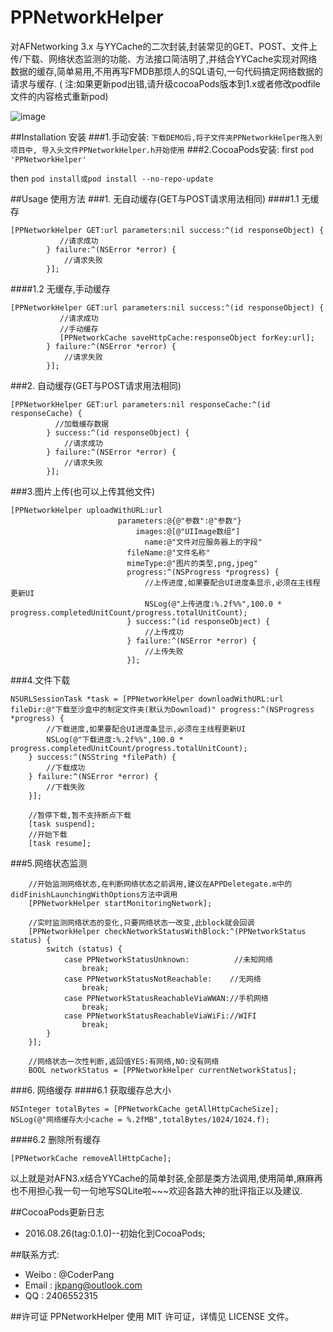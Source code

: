 # PPNetworkHelper

对AFNetworking 3.x 与YYCache的二次封装,封装常见的GET、POST、文件上传/下载、网络状态监测的功能、方法接口简洁明了,并结合YYCache实现对网络数据的缓存,简单易用,不用再写FMDB那烦人的SQL语句,一句代码搞定网络数据的请求与缓存. ( 注:如果更新pod出错,请升级cocoaPods版本到1.x或者修改podfile文件的内容格式重新pod)

![image](https://github.com/jkpang/PPNetworkHelper/blob/master/network.gif)

##Installation 安装
###1.手动安装:
`下载DEMO后,将子文件夹PPNetworkHelper拖入到项目中, 导入头文件PPNetworkHelper.h开始使用`
###2.CocoaPods安装:
first
`pod 'PPNetworkHelper' `

then
`pod install或pod install --no-repo-update`

##Usage 使用方法
###1. 无自动缓存(GET与POST请求用法相同)
####1.1 无缓存
```objc
[PPNetworkHelper GET:url parameters:nil success:^(id responseObject) {
           //请求成功
        } failure:^(NSError *error) {
            //请求失败
        }];
```
####1.2 无缓存,手动缓存

```objc
[PPNetworkHelper GET:url parameters:nil success:^(id responseObject) {
           //请求成功
           //手动缓存
           [PPNetworkCache saveHttpCache:responseObject forKey:url];
        } failure:^(NSError *error) {
            //请求失败
        }];
```
###2. 自动缓存(GET与POST请求用法相同)

```objc
[PPNetworkHelper GET:url parameters:nil responseCache:^(id responseCache) {
          //加载缓存数据
        } success:^(id responseObject) {
            //请求成功
        } failure:^(NSError *error) {
            //请求失败
        }];
```
###3.图片上传(也可以上传其他文件)

```objc
[PPNetworkHelper uploadWithURL:url
                        parameters:@{@"参数":@"参数"}
                            images:@[@"UIImage数组"]
                              name:@"文件对应服务器上的字段"
                          fileName:@"文件名称"
                          mimeType:@"图片的类型,png,jpeg"
                          progress:^(NSProgress *progress) {
                              //上传进度,如果要配合UI进度条显示,必须在主线程更新UI
                              NSLog(@"上传进度:%.2f%%",100.0 * progress.completedUnitCount/progress.totalUnitCount);
                          } success:^(id responseObject) {
                              //上传成功
                          } failure:^(NSError *error) {
                              //上传失败
                          }];

```
###4.文件下载

```objc
NSURLSessionTask *task = [PPNetworkHelper downloadWithURL:url fileDir:@"下载至沙盒中的制定文件夹(默认为Download)" progress:^(NSProgress *progress) {
        //下载进度,如果要配合UI进度条显示,必须在主线程更新UI
        NSLog(@"下载进度:%.2f%%",100.0 * progress.completedUnitCount/progress.totalUnitCount);
    } success:^(NSString *filePath) {
        //下载成功
    } failure:^(NSError *error) {
        //下载失败
    }];
    
    //暂停下载,暂不支持断点下载
    [task suspend];
    //开始下载
    [task resume];
```
###5.网络状态监测

```objc
	//开始监测网络状态,在判断网络状态之前调用,建议在APPDeletegate.m中的didFinishLaunchingWithOptions方法中调用
    [PPNetworkHelper startMonitoringNetwork];
    
    //实时监测网络状态的变化,只要网络状态一改变,此block就会回调
    [PPNetworkHelper checkNetworkStatusWithBlock:^(PPNetworkStatus status) {
        switch (status) {
            case PPNetworkStatusUnknown:          //未知网络
                break;
            case PPNetworkStatusNotReachable:    //无网络
                break;
            case PPNetworkStatusReachableViaWWAN://手机网络
                break;
            case PPNetworkStatusReachableViaWiFi://WIFI
                break;
        }
    }];
    
    //网络状态一次性判断,返回值YES:有网络,NO:没有网络
    BOOL networkStatus = [PPNetworkHelper currentNetworkStatus];
```
###6. 网络缓存
####6.1 获取缓存总大小
```objc
NSInteger totalBytes = [PPNetworkCache getAllHttpCacheSize];
NSLog(@"网络缓存大小cache = %.2fMB",totalBytes/1024/1024.f);
```
####6.2 删除所有缓存

```objc
[PPNetworkCache removeAllHttpCache];
```

以上就是对AFN3.x结合YYCache的简单封装,全部是类方法调用,使用简单,麻麻再也不用担心我一句一句地写SQLite啦~~~欢迎各路大神的批评指正以及建议.

##CocoaPods更新日志
* 2016.08.26(tag:0.1.0)--初始化到CocoaPods;

##联系方式:
* Weibo : @CoderPang
* Email : jkpang@outlook.com
* QQ : 2406552315

##许可证
PPNetworkHelper 使用 MIT 许可证，详情见 LICENSE 文件。

